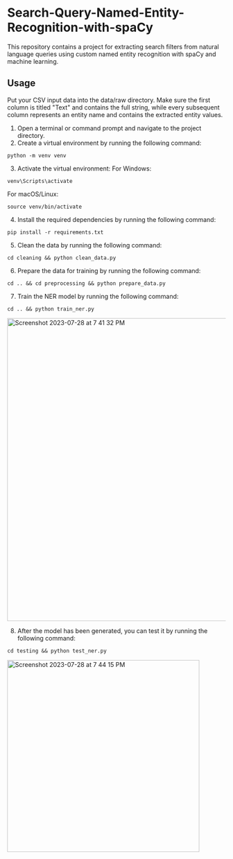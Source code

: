 # Search-Query-Named-Entity-Recognition-with-spaCy
This repository contains a project for extracting search filters from natural language queries using custom named entity recognition with spaCy and machine learning.

## Usage
Put your CSV input data into the data/raw directory. Make sure the first column is titled "Text" and contains the full string, while every subsequent column represents an entity name and contains the extracted entity values.
1. Open a terminal or command prompt and navigate to the project directory.
2. Create a virtual environment by running the following command:
```
python -m venv venv
```
3. Activate the virtual environment:
For Windows:
```
venv\Scripts\activate
```
For macOS/Linux:
```
source venv/bin/activate
```
4. Install the required dependencies by running the following command:
```
pip install -r requirements.txt
```
5. Clean the data by running the following command:
```
cd cleaning && python clean_data.py
```
6. Prepare the data for training by running the following command:
```
cd .. && cd preprocessing && python prepare_data.py
```
7. Train the NER model by running the following command:
```
cd .. && python train_ner.py
```
<img width="699" alt="Screenshot 2023-07-28 at 7 41 32 PM" src="https://github.com/aidanbunch/Search-Query-Named-Entity-Recognition-with-spaCy/assets/44245721/b0a74339-8368-411a-ae3a-68d1e4366030">

8. After the model has been generated, you can test it by running the following command:
```
cd testing && python test_ner.py
```
<img width="443" alt="Screenshot 2023-07-28 at 7 44 15 PM" src="https://github.com/aidanbunch/Search-Query-Named-Entity-Recognition-with-spaCy/assets/44245721/8e68bc0e-9595-4614-ae13-7bca09a1375d">

